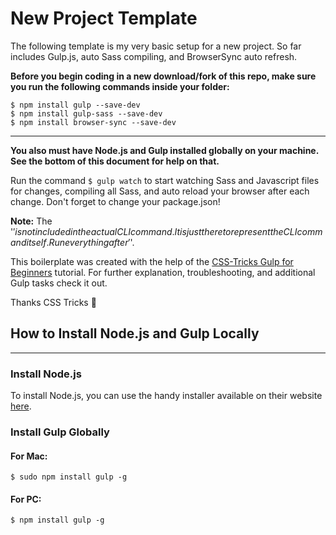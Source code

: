 New Project Template
========

The following template is my very basic setup for a new project. So far includes Gulp.js, auto Sass compiling, and BrowserSync auto refresh.

__Before you begin coding in a new download/fork of this repo, make sure you run the following commands inside your folder:__

```
$ npm install gulp --save-dev
$ npm install gulp-sass --save-dev
$ npm install browser-sync --save-dev
```
-------

__You also must have Node.js and Gulp installed globally on your machine. See the bottom of this document for help on that.__

Run the command ```$ gulp watch``` to start watching Sass and Javascript files for changes, compiling all Sass, and auto reload your browser after each change. Don't forget to change your package.json!

__Note:__ The '$' is not included in the actual CLI command. It is just there to represent the CLI command itself. Run everything after '$'.

This boilerplate was created with the help of the [CSS-Tricks Gulp for Beginners](https://css-tricks.com/gulp-for-beginners/) tutorial. For further explanation, troubleshooting, and additional Gulp tasks check it out.

Thanks CSS Tricks :sparkling_heart:

## How to Install Node.js and Gulp Locally
---

### Install Node.js
To install Node.js, you can use the handy installer available on their website [here](https://nodejs.org/en/). 

### Install Gulp Globally

#### For Mac:

```
$ sudo npm install gulp -g
```

#### For PC:

```
$ npm install gulp -g
```